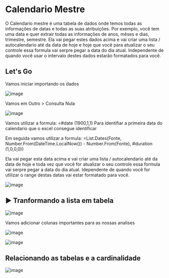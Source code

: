 # Calendario Mestre

O Calendario mestre é uma tabela de dados onde temos todas as informações de datas e todas as suas atribuições.
Por exemplo, você tem uma data e quer extrair todas as informações de anos, mêses e dias, trimestre, semestre.
Ela vai pegar estes dados acima e vai criar uma lista / autocalendario até da data de hoje e hoje que você para atualizar o seu controle essa formula vai serpre pegar a data do dia atual. Independente de quando você usar o intervalo destes dados estarão formatados para você.

## Let's Go

Vamos iniciar importando os dados 

![image](https://user-images.githubusercontent.com/112008347/188286650-0494aac0-c716-4124-a0ae-dc2fed13fc58.png)

Vamos em Outro > Consulta Nula

![image](https://user-images.githubusercontent.com/112008347/188286670-5f75ed09-ae9a-4fde-af34-8efe260dc7df.png)

Vamos utilizar a formula: =#date (1900,1,1) 
Para identifiar a primeira data do calendario que o excel consegue identificar 

Em seguida vamos utilizar a formula: =List.Dates(Fonte, Number.From(DateTime.LocalNow()) - Number.From(Fonte), #duration (1,0,0,0))

Ela vai pegar esta data acima e vai criar uma lista / autocalendario até da data de hoje e toda vez que você for atualizar o seu controle essa formula vai serpre pegar a data do dia atual.
Idependente de quando você for utilizar o range destas datas vai estar formatado para você.

![image](https://user-images.githubusercontent.com/112008347/188286915-75d14126-59f0-48bb-b058-ed9f9ba19ee5.png)

## ► Tranformando a lista em tabela 

![image](https://user-images.githubusercontent.com/112008347/188286978-6cdb6bde-c8aa-4a07-a58c-f760f7490c86.png)

Vamos adicionar colunas importantes para as nossas analises 

![image](https://user-images.githubusercontent.com/112008347/188287157-fb482dcf-603c-4f23-8fad-9284d6c019c9.png)

![image](https://user-images.githubusercontent.com/112008347/188287178-b26164d8-c9c4-4c5d-ad26-436b6131f902.png)

## Relacionando as tabelas e a cardinalidade

![image](https://user-images.githubusercontent.com/112008347/188289531-b043919c-7b6d-4148-958d-b5cf605258ec.png)


